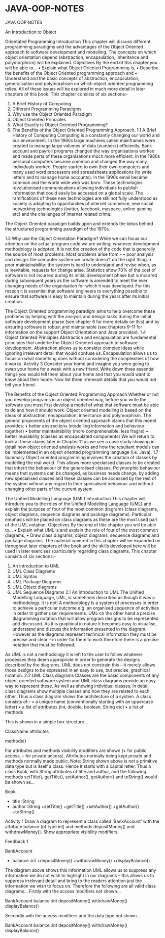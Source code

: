 # JAVA-OOP-NOTES

JAVA OOP NOTES

An Introduction to Object

Orientated Programming
Introduction
This chapter will discuss different programming paradigms and the advantages of the Object Oriented
approach to software development and modelling. The concepts on which object orientation depend
(abstraction, encapsulation, inheritance and polymorphism) will be explained.
Objectives
By the end of this chapter you will be able to...
• Explain what Object Oriented Programming is,
• Describe the benefits of the Object Oriented programming approach and
• Understand and the basic concepts of abstraction, encapsulation, generalisation and
polymorphism on which object oriented programming relies.
All of these issues will be explored in much more detail in later chapters of this book.
This chapter consists of six sections:-
1) A Brief History of Computing
2) Different Programming Paradigms
3) Why use the Object Oriented Paradigm
4) Object Oriented Principles
5) What Exactly is Object Oriented Programming?
6) The Benefits of the Object Oriented Programming Approach.
1.1 A Brief History of Computing
Computing is a constantly changing our world and our environment. In the 1960s large machines called
mainframes were created to manage large volumes of data (numbers) efficiently. Bank account and payroll
programs changed the way organisations worked and made parts of these organisations much more efficient.
In the 1980s personal computers became common and changed the way many individuals worked. People
started to own their own computers and many used word processors and spreadsheets applications (to
write letters and to manage home accounts). In the 1990s email became common and the world wide web
was born. These technologies revolutionised communications allowing individuals to publish information
that could easily be accessed on a global scale. The ramifications of these new technologies are still not
fully understood as society is adapting to opportunities of internet commerce, new social networking
technologies (twitter, facebook, myspace, online gaming etc) and the challenges of internet related crime.


The Object Oriented paradigm builds upon and extends the ideas behind the structured programming
paradigm of the 1970s.

1.3 Why use the Object Orientation Paradigm?
While we can focus our attention on the actual program code we are writing, whatever development
methodology is adopted, it is not the creation of the code that is generally the source of most problems.
Most problems arise from:-
• poor analysis and design: the computer system we create doesn’t do the right thing.
• poor maintainability: the system is hard to understand and revise when, as is inevitable,
requests for change arise.
Statistics show 70% of the cost of software is not incurred during its initial development phase but is
incurred during subsequent years as the software is amended to meet the ever changing needs of the
organisation for which it was developed. For this reason it is essential that software engineers to everything
possible to ensure that software is easy to maintain during the years after its initial creation.

The Object Oriented programming paradigm aims to help overcome these problems by helping with the
analysis and design tasks during the initial software development phase (see chapter 6 for more details
on this) and by ensuring software is robust and maintainable (see chapters 9–11 for information on the
support Object Orientation and Java provides).
1.4 Object Oriented Principles
Abstraction and encapsulation are fundamental principles that underlie the Object Oriented approach to
software development. Abstraction allows us to consider complex ideas while ignoring irrelevant detail
that would confuse us. Encapsulation allows us to focus on what something does without considering
the complexities of how it works.
Activity 3
Consider your home and imagine you were going to swap your home for a week with a
new friend.
Write down three essential things you would tell them about your home and that you would
want to know about their home.
Now list three irrelevant details that you would not tell your friend.

The Benefits of the Object Oriented Programming Approach
Whether or not you develop programs in an object oriented way, before you write the software you must
first develop a model of what that software must be able to do and how it should work. Object oriented
modelling is based on the ideas of abstraction, encapsulation, inheritance and polymorphism.
The general proponents of the object oriented approach claims that this model provides:
• better abstractions (modelling information and behaviour together)
• better maintainability (more comprehensible, less fragile)
• better reusability (classes as encapsulated components)
We will return to look at these claims later in Chapter 11 as we see a case study showing in detail how
object oriented analysis works and how the resultant models can be implemented in an object oriented
programming language (i.e. Java).
1.7 Summary
Object oriented programming involves the creation of classes by modelling the real world. This allows
more specialised classes to be created that inherit the behaviour of the generalised classes. Polymorphic
behaviour means that systems can be changed, as business needs change, by adding new specialised
classes and these classes can be accessed by the rest of the system without any regard to their specialised
behaviour and without changing other parts of the current system.

The Unified Modelling
Language (UML)
Introduction
This chapter will introduce you to the roles of the Unified Modelling Language (UML) and explain the
purpose of four of the most common diagrams (class diagrams, object diagrams, sequence diagrams
and package diagrams). Particular emphasis will be placed on class diagrams as these are the most used
part of the UML notation.
Objectives
By the end of this chapter you will be able to...
• Explain what UML is and explain the role of four of the most common diagrams,
• Draw class diagrams, object diagrams, sequence diagrams and package diagrams.
The material covered in this chapter will be expanded on throughout later chapters of the book and the
skills developed here will be used in later exercises (particularly regarding class diagrams.
This chapter consists of six sections:-
1) An introduction to UML
2) UML Class Diagrams
3) UML Syntax
4) UML Package Diagrams
5) UML Object diagrams
6) UML Sequence Diagrams
2.1 An Introduction to UML
The Unified Modelling Language, UML, is sometimes described as though it was a methodology. It is not!
A methodology is a system of processes in order to achieve a particular outcome e.g. an organised
sequence of activities in order to gather user requirements. UML on the other hand a precise diagramming
notation that will allow program designs to be represented and discussed. As it is graphical in nature it
becomes easy to visualise, understand and discuss the information presented in the diagram. However
as the diagrams represent technical information they must be precise and clear – in order for them to
work therefore there is a precise notation that must be followed.

As UML is not a methodology it is left to the user to follow whatever processes they deem appropriate
in order to generate the designs described by the diagrams. UML does not constrain this – it merely
allows those designs to be expressed in an easy to use, but precise, graphical notation.
2.2 UML Class diagrams
Classes are the basic components of any object oriented software system and UML class diagrams provide
an easy way to represent these. As well as showing individual classes, in detail, class diagrams show
multiple classes and how they are related to each other. Thus a class diagram shows the architecture of
a system.
A class consists of:-
• a unique name (conventionally starting with an uppercase letter)
• a list of attributes (int, double, boolean, String etc)
• a list of methods

This is shown in a simple box structure...

ClassName
attributes

methods()

For attributes and methods visibility modifiers are shown (+ for public access, – for private access).
Attributes normally being kept private and methods normally made public.
Note: String shown above is not a primitive data type but is itself a class. Hence it starts with a capital letter.
Thus a class Book, with String attributes of title and author, and the following methods setTitle(),
getTitle(), setAuthor(), getAuthor() and toString() would be shown as...

Book
- title :String
- author :String
+setTitle()
+getTitle()
+setAuthor()
+getAuthor()
+toString()

Activity 1
Draw a diagram to represent a class called ‘BankAccount’ with the attribute balance (of type int)
and methods depositMoney() and withdrawMoney(). Show appropriate visibility modifiers.

Feedback 1

BankAccount
- balance :int
+depositMoney()
+withdrawMoney()
+displayBalance()

The diagram above shows this information
UML allows us to suppress any information we do not wish to highlight in our diagrams – this allows
us to suppress irrelevant detail and bring to the readers attention just the information we wish to focus
on. Therefore the following are all valid class diagrams...
Firstly with the access modifiers not shown...

BankAccount
balance :int
depositMoney()
withdrawMoney()
displayBalance()

Secondly with the access modifiers and the data type not shown...

BankAccount
balance :int
depositMoney()
withdrawMoney()
displayBalance()





